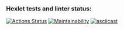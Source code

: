 ### Hexlet tests and linter status:
[![Actions Status](https://github.com/gmaslov-dev/php-project-45/actions/workflows/hexlet-check.yml/badge.svg)](https://github.com/gmaslov-dev/php-project-45/actions)
[![Maintainability](https://api.codeclimate.com/v1/badges/34713bc90914eb3b0380/maintainability)](https://codeclimate.com/github/gmaslov-dev/php-project-45/maintainability)
[![asciicast](https://asciinema.org/a/U4MgZBuFvV1JzMRbKB4eonkE0.svg)](https://asciinema.org/a/U4MgZBuFvV1JzMRbKB4eonkE0)
